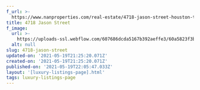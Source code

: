 ```yaml
---
f_url: >-
  https://www.nanproperties.com/real-estate/4718-jason-street-houston-tx-77096/38303180/107100383
title: 4718 Jason Street
f_image:
  url: >-
    https://uploads-ssl.webflow.com/607686dcda5167b392aeffe3/60a5823f3bead4099842e25a_img-1.jpeg
  alt: null
slug: 4718-jason-street
updated-on: '2021-05-19T21:25:20.071Z'
created-on: '2021-05-19T21:25:20.071Z'
published-on: '2021-05-19T22:05:47.033Z'
layout: '[luxury-listings-page].html'
tags: luxury-listings-page
---
```



